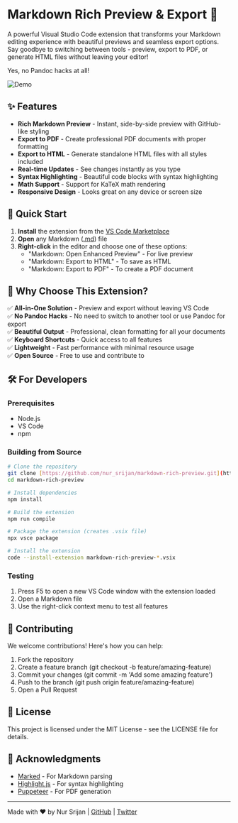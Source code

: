 # Markdown Rich Preview & Export 🚀

A powerful Visual Studio Code extension that transforms your Markdown editing experience with beautiful previews and seamless export options. Say goodbye to switching between tools - preview, export to PDF, or generate HTML files without leaving your editor!

Yes, no Pandoc hacks at all!

![Demo](https://via.placeholder.com/800x400.png?text=Markdown+Rich+Preview+Export+Demo)

## ✨ Features

- **Rich Markdown Preview** - Instant, side-by-side preview with GitHub-like styling
- **Export to PDF** - Create professional PDF documents with proper formatting
- **Export to HTML** - Generate standalone HTML files with all styles included
- **Real-time Updates** - See changes instantly as you type
- **Syntax Highlighting** - Beautiful code blocks with syntax highlighting
- **Math Support** - Support for KaTeX math rendering
- **Responsive Design** - Looks great on any device or screen size

## 🚀 Quick Start

1. **Install** the extension from the [VS Code Marketplace](https://marketplace.visualstudio.com/items?item=your-extension-id)
2. **Open** any Markdown ([.md](cci:7://file:///c:/Users/somit/MyDevOps/VSCode_xtension/README.md:0:0-0:0)) file
3. **Right-click** in the editor and choose one of these options:
   - "Markdown: Open Enhanced Preview" - For live preview
   - "Markdown: Export to HTML" - To save as HTML
   - "Markdown: Export to PDF" - To create a PDF document

## 🎯 Why Choose This Extension?

✅ **All-in-One Solution** - Preview and export without leaving VS Code  
✅ **No Pandoc Hacks** - No need to switch to another tool or use Pandoc for export  
✅ **Beautiful Output** - Professional, clean formatting for all your documents  
✅ **Keyboard Shortcuts** - Quick access to all features  
✅ **Lightweight** - Fast performance with minimal resource usage  
✅ **Open Source** - Free to use and contribute to

## 🛠️ For Developers

### Prerequisites
- Node.js
- VS Code
- npm

### Building from Source

```bash
# Clone the repository
git clone [https://github.com/nur_srijan/markdown-rich-preview.git](https://github.com/nur_srijan/markdown-rich-preview.git)
cd markdown-rich-preview

# Install dependencies
npm install

# Build the extension
npm run compile

# Package the extension (creates .vsix file)
npx vsce package

# Install the extension
code --install-extension markdown-rich-preview-*.vsix
```

### Testing
1. Press F5 to open a new VS Code window with the extension loaded
2. Open a Markdown file
3. Use the right-click context menu to test all features

## 📝 Contributing
We welcome contributions! Here's how you can help:

1. Fork the repository
2. Create a feature branch (git checkout -b feature/amazing-feature)
3. Commit your changes (git commit -m 'Add some amazing feature')
4. Push to the branch (git push origin feature/amazing-feature)
5. Open a Pull Request

## 📄 License
This project is licensed under the MIT License - see the LICENSE file for details.

## 🙏 Acknowledgments
- [Marked](https://github.com/markedjs/marked) - For Markdown parsing
- [Highlight.js](https://highlightjs.org/) - For syntax highlighting
- [Puppeteer](https://pptr.dev/) - For PDF generation

---

Made with ❤️ by Nur Srijan | [GitHub](https://github.com/nur-srijan) | [Twitter](https://twitter.com/nur_srijan)